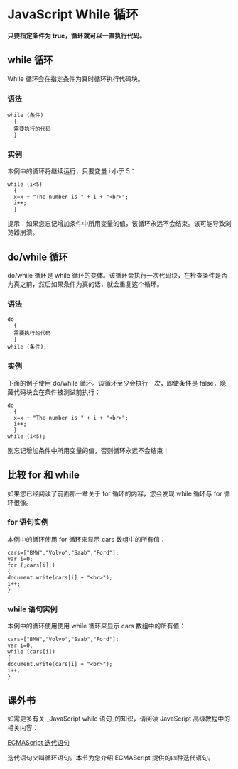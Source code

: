 
# JavaScript While 循环




**只要指定条件为 true，循环就可以一直执行代码。**

## while 循环

While 循环会在指定条件为真时循环执行代码块。

### 语法

```
while (条件)
  {
  需要执行的代码
  }

```

### 实例

本例中的循环将继续运行，只要变量 i 小于 5：

```
while (i<5)
  {
  x=x + "The number is " + i + "<br>";
  i++;
  }

```



提示：如果您忘记增加条件中所用变量的值，该循环永远不会结束。该可能导致浏览器崩溃。

## do/while 循环

do/while 循环是 while 循环的变体。该循环会执行一次代码块，在检查条件是否为真之前，然后如果条件为真的话，就会重复这个循环。

### 语法

```
do
  {
  需要执行的代码
  }
while (条件);

```

### 实例

下面的例子使用 do/while 循环。该循环至少会执行一次，即使条件是 false，隐藏代码块会在条件被测试前执行：

```
do
  {
  x=x + "The number is " + i + "<br>";
  i++;
  }
while (i<5);

```



别忘记增加条件中所用变量的值，否则循环永远不会结束！

## 比较 for 和 while

如果您已经阅读了前面那一章关于 for 循环的内容，您会发现 while 循环与 for 循环很像。

### for 语句实例

本例中的循环使用 for 循环来显示 cars 数组中的所有值：

```
cars=["BMW","Volvo","Saab","Ford"];
var i=0;
for (;cars[i];)
{
document.write(cars[i] + "<br>");
i++;
}

```



### while 语句实例

本例中的循环使用使用 while 循环来显示 cars 数组中的所有值：

```
cars=["BMW","Volvo","Saab","Ford"];
var i=0;
while (cars[i])
{
document.write(cars[i] + "<br>");
i++;
}

```






## 课外书

如需更多有关 _JavaScript while 语句_的知识，请阅读 JavaScript 高级教程中的相关内容：



[ECMAScript 迭代语句](/js/pro_js_statements_iterative.asp "ECMAScript 迭代语句")

迭代语句又叫循环语句。本节为您介绍 ECMAScript 提供的四种迭代语句。



